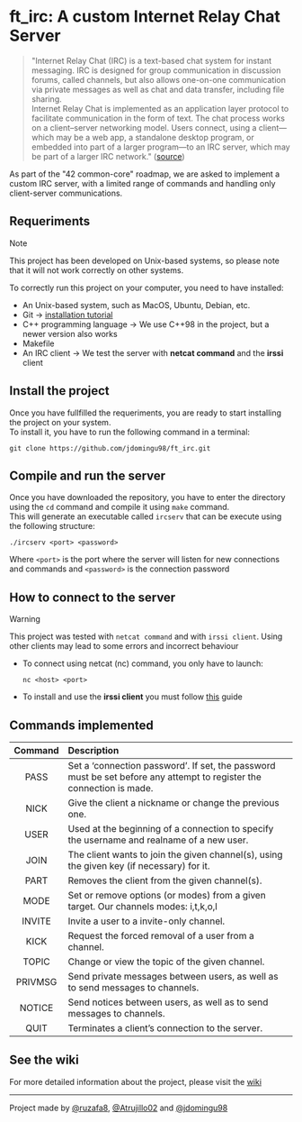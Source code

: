 # ft_irc: A custom Internet Relay Chat Server

> "Internet Relay Chat (IRC) is a text-based chat system for instant messaging. IRC is designed for group communication in discussion forums, called channels, but also allows one-on-one communication via private messages as well as chat and data transfer, including file sharing.\
Internet Relay Chat is implemented as an application layer protocol to facilitate communication in the form of text. The chat process works on a client–server networking model. Users connect, using a client—which may be a web app, a standalone desktop program, or embedded into part of a larger program—to an IRC server, which may be part of a larger IRC network." ([source])

[source]: https://www.radware.com/security/ddos-knowledge-center/ddospedia/irc-internet-relay-chat/

As part of the "42 common-core" roadmap, we are asked to implement a custom IRC server, with a limited range of commands and handling only client-server communications.

## Requeriments

> [!NOTE]
> This project has been developed on Unix-based systems, so please note that it will not work correctly on other systems.

To correctly run this project on your computer, you need to have installed:

* An Unix-based system, such as MacOS, Ubuntu, Debian, etc.
* Git -> [installation tutorial]
* C++ programming language -> We use C++98 in the project, but a newer version also works
* Makefile
* An IRC client -> We test the server with **netcat command** and the **irssi** client

[installation tutorial]: https://git-scm.com/book/en/v2/Getting-Started-Installing-Git

## Install the project

Once you have fullfilled the requeriments, you are ready to start installing the project on your system.\
To install it, you have to run the following command in a terminal:

```
git clone https://github.com/jdomingu98/ft_irc.git
```

## Compile and run the server

Once you have downloaded the repository, you have to enter the directory using the `cd` command and compile it using `make` command.\
This will generate an executable called `ircserv` that can be execute using the following structure:

```
./ircserv <port> <password>
```

Where `<port>` is the port where the server will listen for new connections and commands and `<password>` is the connection password

## How to connect to the server

> [!WARNING]
> This project was tested with `netcat command` and with `irssi client`. Using other clients may lead to some errors and incorrect behaviour

* To connect using netcat (nc) command, you only have to launch:

    ```
    nc <host> <port>
    ```

* To install and use the **irssi client** you must follow [this] guide

[this]: https://irssi.org/download/

## Commands implemented

| Command | Description |
| :-----------: | :----------- |
| PASS | Set a ‘connection password’. If set, the password must be set before any attempt to register the connection is made. |
| NICK | Give the client a nickname or change the previous one. |
| USER | Used at the beginning of a connection to specify the username and realname of a new user. |
| JOIN | The client wants to join the given channel(s), using the given key (if necessary) for it. |
| PART | Removes the client from the given channel(s). |
| MODE | Set or remove options (or modes) from a given target. Our channels modes: i,t,k,o,l |
| INVITE| Invite a user to a invite-only channel. |
| KICK | Request the forced removal of a user from a channel. |
| TOPIC | Change or view the topic of the given channel. |
| PRIVMSG | Send private messages between users, as well as to send messages to channels. |
| NOTICE | Send notices between users, as well as to send messages to channels. |
| QUIT | Terminates a client’s connection to the server. |

## See the wiki

For more detailed information about the project, please visit the [wiki]

[wiki]: https://github.com/jdomingu98/ft_irc/wiki

---

Project made by [@ruzafa8], [@Atrujillo02] and [@jdomingu98]

[@ruzafa8]: https://github.com/ruzafa8
[@Atrujillo02]: https://github.com/Atrujillo02
[@jdomingu98]: https://github.com/jdomingu98
